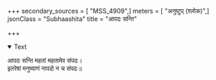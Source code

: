 +++
secondary_sources = [ "MSS_4909",]
meters = [ "अनुष्टुप् (श्लोक)",]
jsonClass = "Subhaashita"
title = "आपदः सन्ति"

+++

<details open><summary>Text</summary>

आपदः सन्ति महतां महतामेव संपदः।  
इतरेषां मनुष्याणं नापदो न च संपदः॥
</details>
